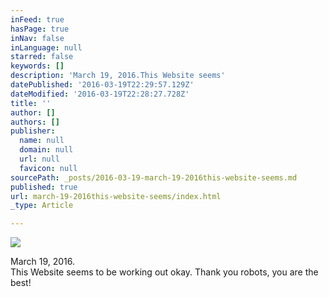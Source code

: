 ```yaml
---
inFeed: true
hasPage: true
inNav: false
inLanguage: null
starred: false
keywords: []
description: 'March 19, 2016.This Website seems'
datePublished: '2016-03-19T22:29:57.129Z'
dateModified: '2016-03-19T22:28:27.728Z'
title: ''
author: []
authors: []
publisher:
  name: null
  domain: null
  url: null
  favicon: null
sourcePath: _posts/2016-03-19-march-19-2016this-website-seems.md
published: true
url: march-19-2016this-website-seems/index.html
_type: Article

---
```

![](https://the-grid-user-content.s3-us-west-2.amazonaws.com/43d02f51-b40a-414b-bdde-e29da4c8e48e.jpg)

March 19, 2016\.  
This Website seems to be working out okay. Thank you robots, you are the best!